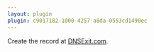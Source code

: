 ```yaml
---
layout: plugin
plugin: c9017182-1000-4257-a8da-0553cd1490ec
---
```


Create the record at [DNSExit.com](https://dnsexit.com/).